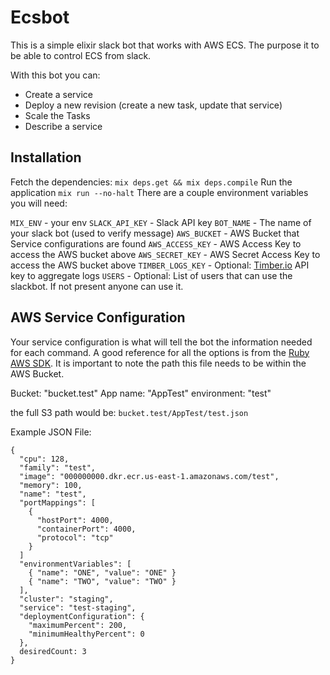 # Ecsbot

This is a simple elixir slack bot that works with AWS ECS. The purpose it to be able to control ECS from slack.

With this bot you can:

* Create a service
* Deploy a new revision (create a new task, update that service)
* Scale the Tasks
* Describe a service

## Installation

Fetch the dependencies: `mix deps.get && mix deps.compile`
Run the application `mix run --no-halt`
There are a couple environment variables you will need:

`MIX_ENV` - your env
`SLACK_API_KEY` - Slack API key
`BOT_NAME` - The name of your slack bot (used to verify message)
`AWS_BUCKET` - AWS Bucket that Service configurations are found
`AWS_ACCESS_KEY` - AWS Access Key to access the AWS bucket above
`AWS_SECRET_KEY` - AWS Secret Access Key to access the AWS bucket above
`TIMBER_LOGS_KEY` - Optional: [Timber.io](https://timber.io/) API key to aggregate logs
`USERS` - Optional: List of users that can use the slackbot. If not present anyone can use it.

## AWS Service Configuration

Your service configuration is what will tell the bot the information needed for each command. A good reference for all the options is from the [Ruby AWS SDK](https://docs.aws.amazon.com/sdk-for-ruby/v3/api/Aws/ECS/Client.html#update_service-instance_method). It is important to note the path this file needs to be within the AWS Bucket.

Bucket: "bucket.test"
App name: "AppTest"
environment: "test"

the full S3 path would be: `bucket.test/AppTest/test.json`

Example JSON File:
```
{
  "cpu": 128,
  "family": "test",
  "image": "000000000.dkr.ecr.us-east-1.amazonaws.com/test",
  "memory": 100,
  "name": "test",
  "portMappings": [
    {
      "hostPort": 4000,
      "containerPort": 4000,
      "protocol": "tcp"
    }
  ]
  "environmentVariables": [
    { "name": "ONE", "value": "ONE" }
    { "name": "TWO", "value": "TWO" }
  ],
  "cluster": "staging",
  "service": "test-staging",
  "deploymentConfiguration": {
    "maximumPercent": 200,
    "minimumHealthyPercent": 0
  },
  desiredCount: 3
}
```

